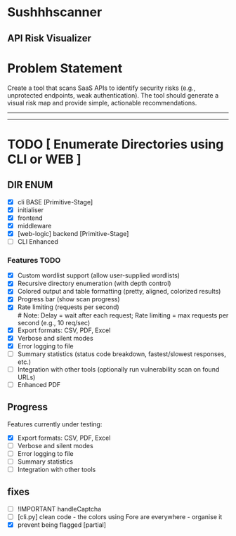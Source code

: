 # Sushhhscanner
## API Risk Visualizer

# Problem Statement
Create a tool that scans SaaS APIs to identify security risks (e.g., unprotected endpoints, weak authentication). The tool should generate a visual risk map and provide simple, actionable recommendations.

----------
----------

# TODO [ Enumerate Directories using CLI or WEB ]

## DIR ENUM 
   
- [x] cli BASE [Primitive-Stage]
- [x] initialiser
- [x] frontend
- [x] middleware 
- [x] [web-logic] backend [Primitive-Stage]
- [ ] CLI Enhanced

### Features TODO
- [x] Custom wordlist support (allow user-supplied wordlists)
- [x] Recursive directory enumeration (with depth control)
- [x] Colored output and table formatting (pretty, aligned, colorized results)
- [x] Progress bar (show scan progress)
- [x] Rate limiting (requests per second)  
      # Note: Delay = wait after each request; Rate limiting = max requests per second (e.g., 10 req/sec)
- [x] Export formats: CSV, PDF, Excel
- [x] Verbose and silent modes
- [x] Error logging to file
- [ ] Summary statistics (status code breakdown, fastest/slowest responses, etc.)
- [ ] Integration with other tools (optionally run vulnerability scan on found URLs)
- [ ] Enhanced PDF

## Progress
Features currently under testing:
- [x] Export formats: CSV, PDF, Excel
- [ ] Verbose and silent modes
- [ ] Error logging to file
- [ ] Summary statistics
- [ ] Integration with other tools

## fixes

- [ ] !IMPORTANT handleCaptcha
- [ ] [cli.py] clean code - the colors using Fore are everywhere - organise it
- [X] prevent being flagged [partial]

